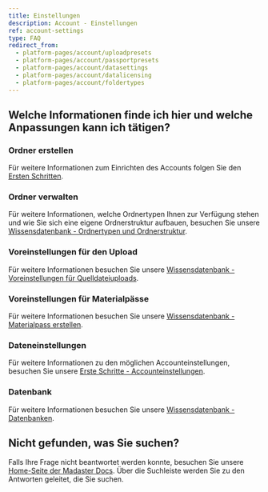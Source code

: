 ```yaml
---
title: Einstellungen
description: Account - Einstellungen
ref: account-settings
type: FAQ
redirect_from:
  - platform-pages/account/uploadpresets
  - platform-pages/account/passportpresets
  - platform-pages/account/datasettings
  - platform-pages/account/datalicensing
  - platform-pages/account/foldertypes
---
```


## Welche Informationen finde ich hier und welche Anpassungen kann ich tätigen?

### Ordner erstellen
Für weitere Informationen zum Einrichten des Accounts folgen Sie den <a href="/ch/de/get-started/set-up-your-account#ordner-erstellen-und-organisieren" target="_blank">Ersten Schritten</a>.

### Ordner verwalten
Für weitere Informationen, welche Ordnertypen Ihnen zur Verfügung stehen und wie Sie sich eine eigene Ordnerstruktur aufbauen, besuchen Sie unsere <a href="/ch/de/knowledge-base/folder-types-and-folder-structure" target="_blank">Wissensdatenbank - Ordnertypen und Ordnerstruktur</a>.

### Voreinstellungen für den Upload
Für weitere Informationen besuchen Sie unsere <a href="/ch/de/knowledge-base/stay-organized.html#organisieren-der-quelldateien" target="_blank">Wissensdatenbank - Voreinstellungen für Quelldateiuploads</a>.

### Voreinstellungen für Materialpässe
Für weitere Informationen besuchen Sie unsere <a href="/ch/de/get-started/create-material-passports" target="_blank">Wissensdatenbank - Materialpass erstellen</a>.

### Dateneinstellungen
Für weitere Informationen zu den möglichen Accounteinstellungen, besuchen Sie unsere <a href="/ch/de/get-started/set-up-your-account.html#accounteinstellungen-anpassen" target="_blank">Erste Schritte - Accounteinstellungen</a>.

### Datenbank
Für weitere Informationen besuchen Sie unsere <a href="/ch/de/knowledge-base/databases" target="_blank">Wissensdatenbank - Datenbanken</a>.


## Nicht gefunden, was Sie suchen?
Falls Ihre Frage nicht beantwortet werden konnte, besuchen Sie unsere <a href="/ch/de/" target="_blank">Home-Seite der Madaster Docs</a>. Über die Suchleiste werden Sie zu den Antworten geleitet, die Sie suchen.  
